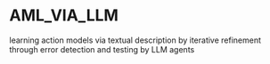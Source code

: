 # AML_VIA_LLM
learning action models via textual description by iterative refinement through error detection and testing by LLM agents
